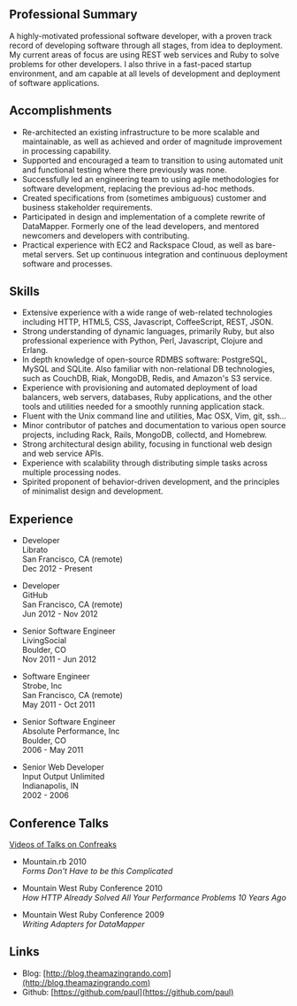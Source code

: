 Professional Summary
---

A highly-motivated professional software developer, with a proven track record of developing software through all stages, from idea to deployment. My current areas of focus are using REST web services and Ruby to solve problems for other developers. I also thrive in a fast-paced startup environment, and am capable at all levels of development and deployment of software applications.

Accomplishments
---

 - Re-architected an existing infrastructure to be more scalable and maintainable, as well as achieved and order of magnitude improvement in processing capability.
 - Supported and encouraged a team to transition to using automated unit and functional testing where there previously was none.
 - Successfully led an engineering team to using agile methodologies for software development, replacing the previous ad-hoc methods.
 - Created specifications from (sometimes ambiguous) customer and business stakeholder requirements.
 - Participated in design and implementation of a complete rewrite of DataMapper. Formerly one of the lead developers, and mentored newcomers and developers with contributing.
 - Practical experience with EC2 and Rackspace Cloud, as well as bare-metal servers. Set up continuous integration and continuous deployment software and processes.

Skills
---

 - Extensive experience with a wide range of web-related technologies including HTTP, HTML5, CSS, Javascript, CoffeeScript, REST, JSON.
 - Strong understanding of dynamic languages, primarily Ruby, but also professional experience with Python, Perl, Javascript, Clojure and Erlang.
 - In depth knowledge of open-source RDMBS software: PostgreSQL, MySQL and SQLite. Also familiar with non-relational DB technologies, such as CouchDB, Riak, MongoDB, Redis, and Amazon's S3 service.
 - Experience with provisioning and automated deployment of load balancers, web servers, databases, Ruby applications, and the other tools and utilities needed for a smoothly running application stack.
 - Fluent with the Unix command line and utilities, Mac OSX, Vim, git, ssh...
 - Minor contributor of patches and documentation to various open source projects, including Rack, Rails, MongoDB, collectd, and Homebrew.
 - Strong architectural design ability, focusing in functional web design and web service APIs.
 - Experience with scalability through distributing simple tasks across multiple processing nodes.
 - Spirited proponent of behavior-driven development, and the principles of minimalist design and development.


Experience
---

 - Developer<br />
   Librato<br />
   San Francisco, CA (remote)<br />
   Dec 2012 - Present

 - Developer<br />
   GitHub<br />
   San Francisco, CA (remote)<br />
   Jun 2012 - Nov 2012

 - Senior Software Engineer<br />
   LivingSocial<br />
   Boulder, CO<br />
   Nov 2011 - Jun 2012

 - Software Engineer<br />
   Strobe, Inc<br />
   San Francisco, CA (remote)<br />
   May 2011 - Oct 2011

 - Senior Software Engineer<br />
   Absolute Performance, Inc<br />
   Boulder, CO<br />
   2006 - May 2011

 - Senior Web Developer<br />
   Input Output Unlimited<br />
   Indianapolis, IN<br />
   2002 - 2006

Conference Talks
---

[Videos of Talks on Confreaks](http://confreaks.net/presenters/6-paul-sadauskas)

 - Mountain.rb 2010<br />
   *Forms Don't Have to be this Complicated*

 - Mountain West Ruby Conference 2010<br />
   *How HTTP Already Solved All Your Performance Problems 10 Years Ago*

 - Mountain West Ruby Conference 2009<br />
   *Writing Adapters for DataMapper*

Links
---

 - Blog: [http://blog.theamazingrando.com](http://blog.theamazingrando.com)
 - Github: [https://github.com/paul](https://github.com/paul)



